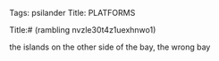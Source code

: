 Tags: psilander
Title: PLATFORMS
  
Title:# (rambling nvzle30t4z1uexhnwo1)  
  
the islands on the other side of the bay, the wrong bay